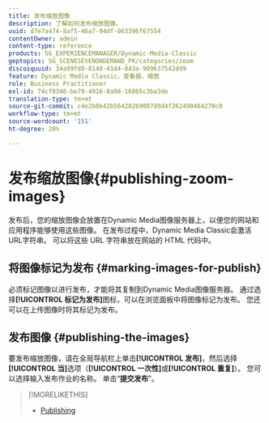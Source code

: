 ```yaml
---
title: 发布缩放图像
description: 了解如何发布缩放图像。
uuid: d7e7a474-8af5-46a7-94df-063396f67554
contentOwner: admin
content-type: reference
products: SG_EXPERIENCEMANAGER/Dynamic-Media-Classic
geptopics: SG_SCENESEVENONDEMAND_PK/categories/zoom
discoiquuid: 34a99fd0-8148-41d4-843a-909637542dd9
feature: Dynamic Media Classic，查看器，缩放
role: Business Practitioner
exl-id: 74cf0346-be79-4916-8a98-16865c3ba3de
translation-type: tm+mt
source-git-commit: c4e2b8b42b56420269087d0d4f262490464270c0
workflow-type: tm+mt
source-wordcount: '151'
ht-degree: 20%

---
```


# 发布缩放图像{#publishing-zoom-images}

发布后，您的缩放图像会放置在Dynamic Media图像服务器上，以便您的网站和应用程序能够使用这些图像。 在发布过程中，Dynamic Media Classic会激活URL字符串。 可以将这些 URL 字符串放在网站的 HTML 代码中。

## 将图像标记为发布 {#marking-images-for-publish}

必须标记图像以进行发布，才能将其复制到Dynamic Media图像服务器。 通过选择&#x200B;**[!UICONTROL 标记为发布]**&#x200B;图标，可以在浏览面板中将图像标记为发布。 您还可以在上传图像时将其标记为发布。

## 发布图像 {#publishing-the-images}

要发布缩放图像，请在全局导航栏上单击&#x200B;**[!UICONTROL 发布]**，然后选择&#x200B;**[!UICONTROL 当]**&#x200B;选项（**[!UICONTROL 一次性]**&#x200B;或&#x200B;**[!UICONTROL 重复]**）。 您可以选择输入发布作业的名称。 单击“**提交发布**”。

>[!MORELIKETHIS]
>
>* [Publishing](publishing-files.md#publishing_files)

